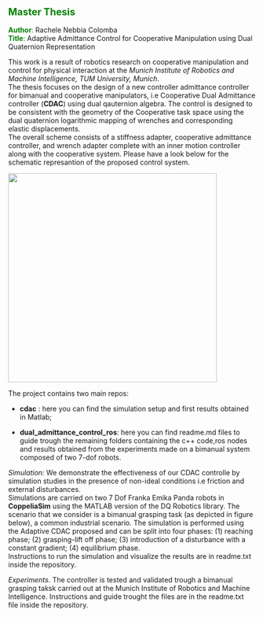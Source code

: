 
### <font color="green"> <span style="font-size:larger;"> Master Thesis </font>


<font color="green">**Author**:</font>  Rachele Nebbia Colomba  
<font color="green">**Title**:</font> Adaptive Admittance Control for Cooperative Manipulation using Dual Quaternion Representation

This work is a result of robotics research on cooperative manipulation and control for physical interaction at the *Munich Institute of Robotics and Machine Intelligence, TUM University, Munich*.  
The thesis focuses on the design of a new controller admittance controller for bimanual and cooperative manipulators, i.e Cooperative Dual Admittance controller (**CDAC**) using dual qauternion algebra. 
The control is designed to be consistent with the geometry of the Cooperative task space using the dual quaternion logarithmic mapping of wrenches and corresponding elastic displacements.  
The overall scheme consists of a stiffness adapter, cooperative admittance controller, and wrench adapter complete with an inner motion controller along with the cooperative system. 
Please have a look below for the schematic represantion of the proposed control system. 

<img src="https://github.com/rachele182/Master-Thesis/assets/75611841/02e18305-59ab-4233-a161-880aab3440e4" width="425">

The project contains two main repos: 

- **cdac** : here you can find the simulation setup and first results obtained in Matlab;

- **dual_admittance_control_ros**: here you can find readme.md files to guide trough the remaining folders containing the c++ code,ros nodes and results obtained from the experiments made on a bimanual system composed of two 7-dof robots. 

_Simulation:_ 
We demonstrate the effectiveness of our CDAC controlle by simulation studies in the presence of non-ideal conditions i.e friction and external disturbances.   
Simulations are carried on two 7 Dof Franka Emika Panda robots in **CoppeliaSim** using the MATLAB version of the DQ Robotics library. 
The scenario that we consider is a bimanual grasping task (as depicted in figure below), a common industrial scenario. The simulation is performed using the Adaptive CDAC proposed  and can be split into four phases: (1) reaching phase; (2)
grasping-lift off phase; (3) introduction of a disturbance with a constant gradient; (4) equilibrium phase.  
Instructions to run the simulation and visualize the results are in readme.txt inside the repository.

_Experiments._
The controller is tested and validated trough a bimanual grasping taksk carried out at the Munich Institute of Robotics and Machine Intelligence. Instructions and guide trought the files are in the readme.txt file inside the repository.
